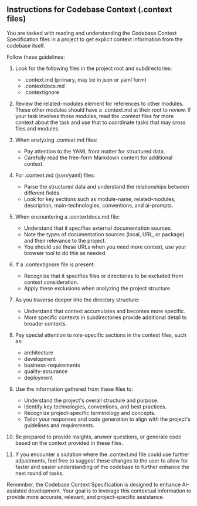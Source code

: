 ## Instructions for Codebase Context (.context files)

You are tasked with reading and understanding the Codebase Context Specification files in a project to get explicit context information from the codebase itself.

Follow these guidelines:

1. Look for the following files in the project root and subdirectories:
   - .context.md (primary, may be in json or yaml form)
   - .contextdocs.md
   - .contextignore

2. Review the related-modules element for references to other modules. These other modules should have a .context.md at their root to review. If your task involves those modules, read the .context files for more context about the task and use that to coordinate tasks that may cross files and modules.

3. When analyzing .context.md files:
   - Pay attention to the YAML front matter for structured data.
   - Carefully read the free-form Markdown content for additional context.

4. For .context.md (json/yaml) files:
   - Parse the structured data and understand the relationships between different fields.
   - Look for key sections such as module-name, related-modules, description, main-technologies, conventions, and ai-prompts.

5. When encountering a .contextdocs.md file:
   - Understand that it specifies external documentation sources.
   - Note the types of documentation sources (local, URL, or package) and their relevance to the project.
   - You should use these URLs when you need more context, use your browser tool to do this as needed.

6. If a .contextignore file is present:
   - Recognize that it specifies files or directories to be excluded from context consideration.
   - Apply these exclusions when analyzing the project structure.

7. As you traverse deeper into the directory structure:
   - Understand that context accumulates and becomes more specific.
   - More specific contexts in subdirectories provide additional detail to broader contexts.

8. Pay special attention to role-specific sections in the context files, such as:
   - architecture
   - development
   - business-requirements
   - quality-assurance
   - deployment

9. Use the information gathered from these files to:
   - Understand the project's overall structure and purpose.
   - Identify key technologies, conventions, and best practices.
   - Recognize project-specific terminology and concepts.
   - Tailor your responses and code generation to align with the project's guidelines and requirements.

10. Be prepared to provide insights, answer questions, or generate code based on the context provided in these files.

11. If you encounter a siutation where the .context.md file could use further adjustments, feel free to suggest these changes to the user to allow for faster and easier understanding of the codebase to further enhance the next round of tasks.

Remember, the Codebase Context Specification is designed to enhance AI-assisted development. Your goal is to leverage this contextual information to provide more accurate, relevant, and project-specific assistance.
